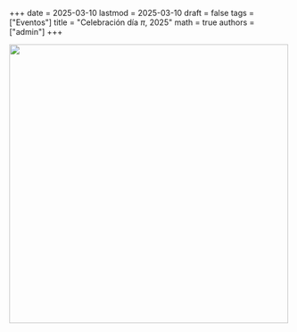 +++
date      = 2025-03-10
lastmod   = 2025-03-10
draft     = false
tags      = ["Eventos"]
title     = "Celebración día $\pi$, 2025"
math      = true
authors = ["admin"]
+++

<img src="https://matematicas.netlify.app/img/pi/pi_Inv2025.jpg"  width="500"/>





